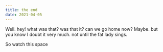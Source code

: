 ```yaml
---
title: the end
date: 2021-04-05
---
```


Well. hey! what was that? was that it? can we go home now? Maybe. but you know I
doubt it very much. not until the fat lady sings.

So watch this space
